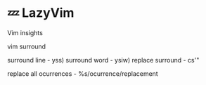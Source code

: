 # 💤 LazyVim


Vim insights

vim surround

surround line - yss)
surround word - ysiw)
replace surround - cs'"

replace all ocurrences - %s/ocurrence/replacement

